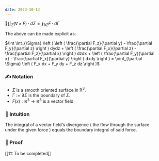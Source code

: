 ```yaml
---
date: 2023-10-13
---
```

👋$\int \int_{\Sigma} (\nabla \times F) \cdot d \Sigma = \oint_{\partial \Sigma} F \cdot d \Gamma$ 

The above can be made explicit as:

$\int \int_{\Sigma} \left ( \left ( \frac{\partial F_z}{\partial y} - \frac{\partial F_y}{\partial z} \right ) dydz + \left ( \frac{\partial F_x}{\partial z} - \frac{\partial F_z}{\partial x} \right ) dzdx + \left ( \frac{\partial F_y}{\partial x} - \frac{\partial F_x}{\partial y} \right ) dxdy \right ) = \oint_{\partial \Sigma} \left ( F_x dx + F_y dy + F_z dz \right )$
### ✍️ Notation
- $\Sigma$ is a smooth oriented surface in $\mathbb{R}^3$.
- $\Gamma := \partial \Sigma$ is the boundary of $\Sigma$. 
- $F(x) : \mathbb{R}^3 \rightarrow \mathbb{R}^3$  is a vector field
### 💭 Intuition
The integral of a vector field's divergence ( the flow through the surface under the given force ) equals the boundary integral of said force.
### 🧠 Proof
[[🏗️ To be completed]]